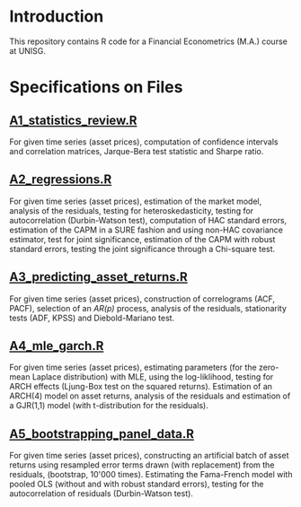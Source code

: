 # Introduction 

This repository contains R code for a Financial Econometrics (M.A.) course at UNISG.

# Specifications on Files

## [A1_statistics_review.R](https://github.com/nathaliemayor/Financial_Econometrics/blob/main/A1_statistics_review.R)

For given time series (asset prices), computation of confidence intervals and correlation matrices, Jarque-Bera test statistic and Sharpe ratio.

## [A2_regressions.R](https://github.com/nathaliemayor/Financial_Econometrics/blob/main/A2_regressions.R)

For given time series (asset prices), estimation of the market model, analysis of the residuals, testing for heteroskedasticity, testing for autocorrelation (Durbin-Watson test), computation of HAC standard errors, estimation of the CAPM in a SURE fashion and using non-HAC covariance estimator, test for joint significance, estimation of the CAPM with robust standard errors, testing the joint significance through a Chi-square test.

## [A3_predicting_asset_returns.R](https://github.com/nathaliemayor/Financial_Econometrics/blob/main/A3_predicting_asset_returns.R)

For given time series (asset prices), construction of correlograms (ACF, PACF), selection of an *AR(p)* process, analysis of the residuals, stationarity tests (ADF, KPSS) and Diebold-Mariano test.

## [A4_mle_garch.R](https://github.com/nathaliemayor/Financial_Econometrics/blob/main/A4_mle_garch.R)

For given time series (asset prices), estimating parameters (for the zero-mean Laplace distribution) with MLE, using the log-liklihood, testing for ARCH effects (Ljung-Box test on the squared returns). Estimation of an ARCH(4) model on asset returns, analysis of the residuals and estimation of a GJR(1,1) model (with t-distribution for the residuals). 

## [A5_bootstrapping_panel_data.R](https://github.com/nathaliemayor/Financial_Econometrics/blob/main/A5_bootstrapping_panel_data.R)

For given time series (asset prices), constructing an artificial batch of asset returns using resampled error terms drawn (with replacement) from the
residuals, (bootstrap, 10'000 times). Estimating the Fama-French model with pooled OLS (without and with robust standard errors), testing for the autocorrelation of residuals (Durbin-Watson test).


















































